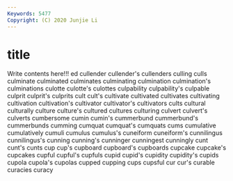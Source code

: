 ```yaml
---
Keywords: 5477
Copyright: (C) 2020 Junjie Li
---
```


# title

Write contents here!!!
ed 
cullender 
cullender's 
cullenders 
culling 
culls 
culminate 
culminated 
culminates 
culminating
culmination 
culmination's 
culminations 
culotte 
culotte's 
culottes 
culpability 
culpability's 
culpable 
culprit
culprit's 
culprits 
cult 
cult's 
cultivate 
cultivated 
cultivates 
cultivating 
cultivation 
cultivation's
cultivator 
cultivator's 
cultivators 
cults 
cultural 
culturally 
culture 
culture's 
cultured 
cultures
culturing 
culvert 
culvert's 
culverts 
cumbersome 
cumin 
cumin's 
cummerbund 
cummerbund's 
cummerbunds
cumming 
cumquat 
cumquat's 
cumquats 
cums 
cumulative 
cumulatively 
cumuli 
cumulus 
cumulus's
cuneiform 
cuneiform's 
cunnilingus 
cunnilingus's 
cunning 
cunning's 
cunninger 
cunningest 
cunningly 
cunt
cunt's 
cunts 
cup 
cup's 
cupboard 
cupboard's 
cupboards 
cupcake 
cupcake's 
cupcakes
cupful 
cupful's 
cupfuls 
cupid 
cupid's 
cupidity 
cupidity's 
cupids 
cupola 
cupola's
cupolas 
cupped 
cupping 
cups 
cupsful 
cur 
cur's 
curable 
curacies 
curacy
